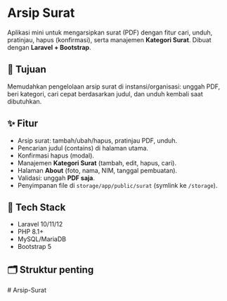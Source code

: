# Arsip Surat

Aplikasi mini untuk mengarsipkan surat (PDF) dengan fitur cari, unduh, pratinjau, hapus (konfirmasi), serta manajemen **Kategori Surat**. Dibuat dengan **Laravel + Bootstrap**.

## 🎯 Tujuan
Memudahkan pengelolaan arsip surat di instansi/organisasi: unggah PDF, beri kategori, cari cepat berdasarkan judul, dan unduh kembali saat dibutuhkan.

## ✨ Fitur
- Arsip surat: tambah/ubah/hapus, pratinjau PDF, unduh.
- Pencarian judul (contains) di halaman utama.
- Konfirmasi hapus (modal).
- Manajemen **Kategori Surat** (tambah, edit, hapus, cari).
- Halaman **About** (foto, nama, NIM, tanggal pembuatan).
- Validasi: unggah **PDF saja**.
- Penyimpanan file di `storage/app/public/surat` (symlink ke `/storage`).

## 🧱 Tech Stack
- Laravel 10/11/12 
- PHP 8.1+
- MySQL/MariaDB
- Bootstrap 5

## 🗂️ Struktur penting
#   A r s i p - S u r a t  
 